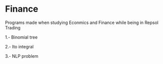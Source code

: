 # Finance
Programs made when studying Econmics and Finance while being in Repsol Trading

1.- Binomial tree

2.- Ito integral

3.- NLP problem
